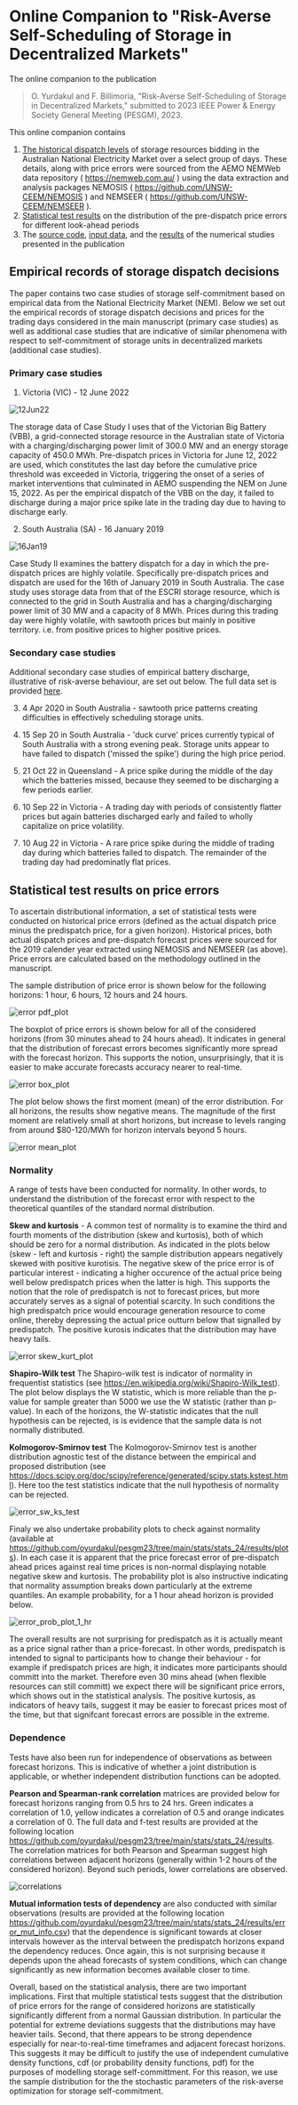 # Online Companion to "Risk-Averse Self-Scheduling of Storage in Decentralized Markets" 
The online companion to the publication

> O. Yurdakul and F. Billimoria, "Risk-Averse Self-Scheduling of Storage in Decentralized Markets," 
> submitted to 2023 IEEE Power & Energy Society General Meeting (PESGM), 2023.


This online companion contains
1. [The historical dispatch levels](#empirical-records-of-storage-dispatch-decisions) of storage resources bidding in the Australian National Electricity Market over a select group of days. These details, along with price errors were sourced from the AEMO NEMWeb data repository ( https://nemweb.com.au/ ) using the data extraction and analysis packages NEMOSIS ( https://github.com/UNSW-CEEM/NEMOSIS ) and NEMSEER ( https://github.com/UNSW-CEEM/NEMSEER ). 
2. [Statistical test results](#statistical-test-results-on-forecast-errors) on the distribution of the pre-dispatch price errors for different look-ahead periods
3. The [source code](/model), [input data](/input_files), and the [results](/solution_files) of the numerical studies presented in the publication

## Empirical records of storage dispatch decisions

The paper contains two case studies of storage self-commitment based on empirical data from the National Electricity Market (NEM).  Below we set out the empirical records of storage dispatch decisions and prices for the trading days considered in the main manuscript (primary case studies) as well as additional case studies that are indicative of similar phenomena with respect to self-commitment of storage units in decentralized markets (additional case studies). 

### Primary case studies

1. Victoria (VIC) - 12 June 2022 

![12Jun22](/input_files/price_params/12Jun22_VIC.png)

The storage data of Case Study I uses that of the Victorian Big Battery (VBB), a grid-connected storage resource in the Australian state of Victoria with a charging/discharging power limit of 300.0 MW and an energy storage capacity of 450.0 MWh. Pre-dispatch prices in Victoria for June 12, 2022 are used, which constitutes the last day before the cumulative price threshold was exceeded in Victoria, triggering the onset of a series of market interventions that culminated in AEMO suspending the NEM on June 15, 2022. As per the empirical dispatch of the VBB on the day, it failed to discharge during a major price spike late in the trading day due to having to discharge early.

2. South Australia (SA) - 16 January 2019

![16Jan19](/input_files/price_params/16Jan19_SA.png)

Case Study II examines the battery dispatch for a day in which the pre-dispatch prices are highly volatile. Specifically pre-dispatch prices and dispatch are used for the 16th of January 2019 in South Australia. The case study uses storage data from that of the ESCRI storage resource, which is connected to the grid in South Australia and has a charging/discharging power limit of 30 MW and a capacity of 8 MWh.  Prices during this trading day were highly volatile, with sawtooth prices but mainly in positive territory. i.e. from positive prices to higher positive prices.

### Secondary case studies

Additional secondary case studies of empirical battery discharge, illustrative of risk-averse behaviour, are set out below. The full data set is provided [here](/input_files/price_params/Sample_days_conf_paper.xlsx). 

3. 4 Apr 2020 in South Australia - sawtooth price patterns creating difficulties in effectively scheduling storage units.

4. 15 Sep 20 in South Australia - 'duck curve' prices currently typical of South Australia with a strong evening peak. Storage units appear to have failed to dispatch ('missed the spike') during the high price period.

5. 21 Oct 22 in Queensland - A price spike during the middle of the day which the batteries missed, because they seemed to be discharging a few periods earlier.

6. 10 Sep 22 in Victoria - A trading day with periods of consistently flatter prices but again batteries discharged early and failed to wholly capitalize on price volatility.

7. 10 Aug 22 in Victoria - A rare price spike during the middle of trading day during which batteries failed to dispatch. The remainder of the trading day had predominatly flat prices.

## Statistical test results on price errors

To ascertain distributional information, a set of statistical tests were conducted on historical price errors (defined as the actual dispatch price minus the predispatch price, for a given horizon). Historical prices, both actual dispatch prices and pre-dispatch forecast prices were sourced for the 2019 calender year extracted using NEMOSIS and NEMSEER (as above). Price errors are calculated based on the methodology outlined in the manuscript. 

The sample distribution of price error is shown below for the following horizons: 1 hour, 6 hours, 12 hours and 24 hours. 

![error pdf_plot](stats/stats_24/results/pdf_mult.png)

The boxplot of price errors is shown below for all of the considered horizons (from 30 minutes ahead to 24 hours ahead).  It indicates in general that the distribution of forecast errors becomes significantly more spread with the forecast horizon. This supports the notion, unsurprisingly, that it is easier to make accurate forecasts accuracy nearer to real-time.

![error box_plot](stats/stats_24/results/boxplot_distrib.png)

The plot below shows the first moment (mean) of the error distribution. For all horizons, the results show negative means. The magnitude of the first moment are relatively small at short horizons, but increase to levels ranging from around $80-120/MWh for horizon intervals beyond 5 hours. 

![error mean_plot](stats/stats_24/results/error_mean.png)

### Normality

A range of tests have been conducted for normality.  In other words, to understand the distribution of the forecast error with respect to the theoretical quantiles of the standard normal distribution.

**Skew and kurtosis** - A common test of normality is to examine the third and fourth moments of the distribution (skew and kurtosis), both of which should be zero for a normal distribution. As indicated in the plots below (skew - left and kurtosis - right) the sample distribution appears negatively skewed with positive kurotisis. The negative skew of the price error is of particular interest - indicating a higher occurence of the actual price being well below predispatch prices when the latter is high.  This supports the notion that the role of predispatch is not to forecast prices, but more accurately serves as a signal of potential scarcity.  In such conditions the high predispatch price would encourage generation resource to come online, thereby depressing the actual price outturn below that signalled by predispatch. The positive kurosis indicates that the distribution may have heavy tails.         

![error skew_kurt_plot](stats/stats_24/results/error_skew_kurt.png)

**Shapiro-Wilk test** The Shapiro-wilk test is indicator of normality in frequentist statistics (see https://en.wikipedia.org/wiki/Shapiro-Wilk_test). The plot below displays the W statistic, which is more reliable than the p-value for sample  greater than 5000 we use the W statistic (rather than p-value).  In each of the horizons, the W-statistic indicates that the null hypothesis can be rejected, is is evidence that the sample data is not normally distributed.

**Kolmogorov-Smirnov test** The Kolmogorov-Smirnov test is another distribution agnostic test of the distance between the empirical and proposed distribution (see https://docs.scipy.org/doc/scipy/reference/generated/scipy.stats.kstest.html).  Here too the test statistics indicate that the null hypothesis of normality can be rejected. 

![error_sw_ks_test](stats/stats_24/results/sw_ks_norm_test.png)

Finaly we also undertake probability plots to check against normality (available at https://github.com/oyurdakul/pesgm23/tree/main/stats/stats_24/results/plots). In each case it is apparent that the price forecast error of pre-dispatch ahead prices against real time prices is non-normal displaying notable negative skew and kurtosis. The probability plot is also instructive indicating that normality assumption breaks down particularly at the extreme quantiles.  An example probability, for a 1 hour ahead horizon is provided below.

![error_prob_plot_1_hr](stats/stats_24/results/plots/prob_plot1.png)

The overall results are not surprising for predispatch as it is actually meant as a price signal rather than a price-forecast. In other words, predispatch is intended to signal to participants how to change their behaviour - for example if predispatch prices are high, it indicates more participants should committ into the market.  Therefore even 30 mins ahead (when flexible resources can still committ) we expect there will be significant price errors, which shows out in the statistical analysis. The positive kurtosis, as indicators of heavy tails, suggest it may be easier to forecast prices most of the time, but that signifcant forecast errors are possible in the extreme.

### Dependence

Tests have also been run for independence of observations as between forecast horizons. This is indicative of whether a joint distribution is applicable, or whether independent distribution functions can be adopted. 

**Pearson and Spearman-rank correlation** matrices are provided below for forecast horizons ranging from 0.5 hrs to 24 hrs. Green indicates a correlation of 1.0, yellow indicates a correlation of 0.5 and orange indicates a correlation of 0.  The full data and f-test results are provided at the following location https://github.com/oyurdakul/pesgm23/tree/main/stats/stats_24/results. The correlation matrices for both Pearson and Spearman suggest high correlations between adjacent horizons (generally within 1-2 hours of the considered horizon). Beyond such periods, lower correlations are observed.

![correlations](/stats/stats_24/results/correl.png)

**Mutual information tests of dependency** are also conducted with similar observations (results are provided at the following location https://github.com/oyurdakul/pesgm23/tree/main/stats/stats_24/results/error_mut_info.csv) that the dependence is significant towards at closer intervals however as the interval between the predispatch horizons expand the dependency reduces.  Once again, this is not surprising because it depends upon the ahead forecasts of system conditions, which can change significantly as new information becomes available closer to time. 

Overall, based on the statistical analysis, there are two important implications.  First that multiple statistical tests suggest that the distribution of price errors for the range of considered horizons are statistically significantly different from a normal Gaussian distribution. In particular the potential for extreme deviations suggests that the distributions may have heavier tails.  Second, that there appears to be strong dependence especially for near-to-real-time timeframes and adjacent forecast horizons.  This suggests it may be difficult to justify the use of independent cumulative density functions, cdf (or probability density functions, pdf) for the purposes of modelling storage self-committment. For this reason, we use the sample distribution for the the stochastic parameters of the risk-averse optimization for storage self-commitment. 
